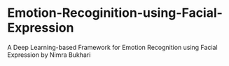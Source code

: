 # Emotion-Recoginition-using-Facial-Expression
A Deep Learning-based Framework for Emotion Recognition using Facial Expression by Nimra Bukhari
